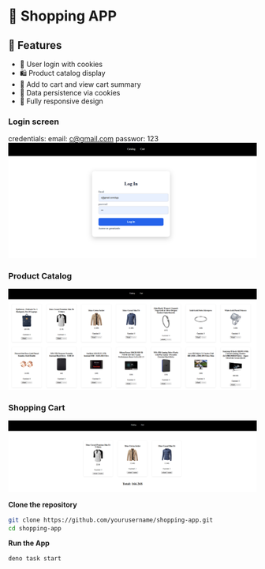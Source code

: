 # 🛒 Shopping APP

## 🚀 Features
- 🔐 User login with cookies
- 🛍️ Product catalog display
- 🧺 Add to cart and view cart summary
- 💾 Data persistence via cookies
- 📱 Fully responsive design

### Login screen
credentials:
email: c@gmail.com
passwor: 123
![alt text](image.png)

### Product Catalog
![alt text](image-1.png)

### Shopping Cart 
![alt text](image-2.png)

**Clone the repository**
   ```bash
   git clone https://github.com/yourusername/shopping-app.git
   cd shopping-app
   ```
**Run the App**
  ```bash
deno task start
 ```
